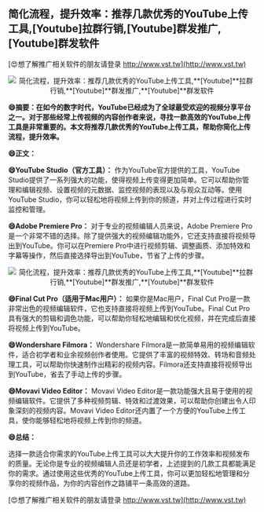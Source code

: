 ## **简化流程，提升效率：推荐几款优秀的YouTube上传工具,**[Youtube]**拉群行销,**[Youtube]**群发推广,**[Youtube]**群发软件**

[😍想了解推广相关软件的朋友请登录 http://www.vst.tw](http://www.vst.tw)

 <center><img src="https://vst.tw/MP4/tuiguang/png/2.png" alt="简化流程，提升效率：推荐几款优秀的YouTube上传工具,**[Youtube]**拉群行销,**[Youtube]**群发推广,**[Youtube]**群发软件"></center>

**😄摘要：在如今的数字时代，YouTube已经成为了全球最受欢迎的视频分享平台之一。对于那些经常上传视频的内容创作者来说，寻找一款高效的YouTube上传工具是非常重要的。本文将推荐几款优秀的YouTube上传工具，帮助你简化上传流程，提升效率。**

**😄正文：**

**😄YouTube Studio（官方工具）：**
作为YouTube官方提供的工具，YouTube Studio提供了一系列强大的功能，使得视频上传变得更加简单。它可以帮助你管理和编辑视频、设置视频的元数据、监控视频的表现以及与观众互动等。使用YouTube Studio，你可以轻松地将视频上传到你的频道，并对上传过程进行实时监控和管理。

**😄Adobe Premiere Pro：**
对于专业的视频编辑人员来说，Adobe Premiere Pro是一个非常不错的选择。除了提供强大的视频编辑功能外，它还支持直接将视频导出到YouTube。你可以在Premiere Pro中进行视频剪辑、调整画质、添加特效和字幕等操作，然后直接选择导出到YouTube，节省了上传的步骤。

 <center><img src="https://vst.tw/MP4/tuiguang/png/1.png" alt="简化流程，提升效率：推荐几款优秀的YouTube上传工具,**[Youtube]**拉群行销,**[Youtube]**群发推广,**[Youtube]**群发软件"></center>

**😄Final Cut Pro（适用于Mac用户）：**
如果你是Mac用户，Final Cut Pro是一款非常出色的视频编辑软件，它也支持直接将视频上传到YouTube。Final Cut Pro具有强大的剪辑和调色功能，可以帮助你轻松地编辑和优化视频，并在完成后直接将视频上传到YouTube。

**😄Wondershare Filmora：**
Wondershare Filmora是一款简单易用的视频编辑软件，适合初学者和业余视频创作者使用。它提供了丰富的视频特效、转场和音频处理工具，可以帮助你快速制作出精彩的视频内容。Filmora还支持直接将视频导出到YouTube，省去了手动上传的步骤。

**😄Movavi Video Editor：**
Movavi Video Editor是一款功能强大且易于使用的视频编辑软件。它提供了多种视频剪辑、特效和过渡效果，可以帮助你创建出令人印象深刻的视频内容。Movavi Video Editor还内置了一个方便的YouTube上传工具，使你能够轻松地将视频上传到你的频道。

**😄总结：**

选择一款适合你需求的YouTube上传工具可以大大提升你的工作效率和视频发布的质量。无论你是专业的视频编辑人员还是初学者，上述提到的几款工具都能满足你的需求。通过使用这些优秀的YouTube上传工具，你可以更加轻松地管理和分享你的视频作品，为你的内容创作之路铺平一条高效的道路。

[😍想了解推广相关软件的朋友请登录 http://www.vst.tw](http://www.vst.tw)



